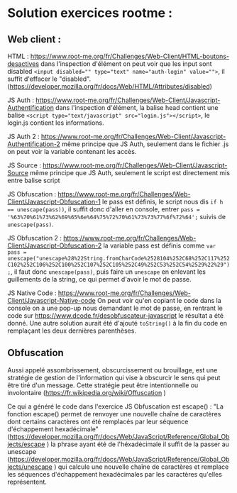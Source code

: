 # Solution exercices rootme :
## Web client :

HTML : https://www.root-me.org/fr/Challenges/Web-Client/HTML-boutons-desactives dans l'inspection d'élément on peut voir que les input sont disabled `<input disabled="" type="text" name="auth-login" value="">`, il suffit d'effacer le "disabled". (https://developer.mozilla.org/fr/docs/Web/HTML/Attributes/disabled)

JS Auth : https://www.root-me.org/fr/Challenges/Web-Client/Javascript-Authentification dans l'inspection d'élément, la balise head contient une balise `<script type="text/javascript" src="login.js"></script>`, le login.js contient les informations.

JS Auth 2 : https://www.root-me.org/fr/Challenges/Web-Client/Javascript-Authentification-2 même principe que JS Auth, seulement dans le fichier .js on peut voir la variable contenant les accès.

JS Source : https://www.root-me.org/fr/Challenges/Web-Client/Javascript-Source même principe que JS Auth, seulement le script est directement mis entre balise script

JS Obfuscation : https://www.root-me.org/fr/Challenges/Web-Client/Javascript-Obfuscation-1 le pass est définis, le script nous dis `if h == unescape(pass))`, il suffit donc d'aller en console, entrer `pass = '%63%70%61%73%62%69%65%6e%64%75%72%70%61%73%73%77%6f%72%64';` suivis de `unescape(pass)`.

JS Obfuscation 2 : https://www.root-me.org/fr/Challenges/Web-Client/Javascript-Obfuscation-2 la variable pass est définis comme `var pass = unescape("unescape%28%22String.fromCharCode%2528104%252C68%252C117%252C102%252C106%252C100%252C107%252C105%252C49%252C53%252C54%2529%22%29");`, il faut donc `unescape(pass)`, puis faire un `unescape` en enlevant les guillements de la string, ce qui permet d'avoir le mot de passe.

JS Native Code : https://www.root-me.org/fr/Challenges/Web-Client/Javascript-Native-code On peut voir qu'en copiant le code dans la console on a une pop-up nous demandant le mot de passe, en rentrant le code sur https://www.dcode.fr/desobfuscateur-javascript le résultat a été donné. Une autre solution aurait été d'ajouté `toString()` à la fin du code en remplaçant les deux dernières parenthèses.

## Obfuscation

Aussi appelé assombrissement, obscurcissement ou brouillage, est une stratégie de gestion de l'information qui vise à obscurcir le sens qui peut être tiré d'un message. Cette stratégie peut être intentionnelle ou involontaire (https://fr.wikipedia.org/wiki/Offuscation )

Ce qui a généré le code dans l'exercice JS Obfuscation est escape() : "La fonction escape() permet de renvoyer une nouvelle chaîne de caractères dont certains caractères ont été remplacés par leur séquence d'échappement hexadécimale" (https://developer.mozilla.org/fr/docs/Web/JavaScript/Reference/Global_Objects/escape ) la phrase ayant été de l'héxadécimale il suffit de la passer au unescape (https://developer.mozilla.org/fr/docs/Web/JavaScript/Reference/Global_Objects/unescape ) qui calcule une nouvelle chaîne de caractères et remplace les séquences d'échappement hexadécimales par les caractères qu'elles représentent.